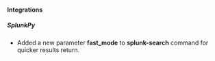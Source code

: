 
#### Integrations
##### SplunkPy
- Added a new parameter **fast_mode** to **splunk-search** command  for quicker results return.

